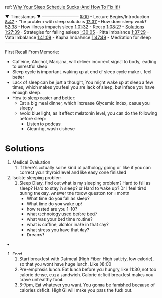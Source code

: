 ref: [Why Your Sleep Schedule Sucks (And How To Fix It!)](https://youtu.be/1aogY1Tm2Lo)


▼ Timestamps ▼ 
────────────
[0:00](https://www.youtube.com/watch?v=1aogY1Tm2Lo&t=0s) - Lecture Begins/Introduction
[8:47](https://www.youtube.com/watch?v=1aogY1Tm2Lo&t=527s) - The problem with sleep solutions
[17:37](https://www.youtube.com/watch?v=1aogY1Tm2Lo&t=1057s) - How does sleep work? 
[52:38](https://www.youtube.com/watch?v=1aogY1Tm2Lo&t=3158s) - How illness impacts sleep
[1:01:32](https://www.youtube.com/watch?v=1aogY1Tm2Lo&t=3692s) - Recap 
[1:08:27](https://www.youtube.com/watch?v=1aogY1Tm2Lo&t=4107s) - [Solutions](#Solutions)
[1:27:39](https://www.youtube.com/watch?v=1aogY1Tm2Lo&t=5259s) - Strategies for falling asleep 
[1:30:05](https://www.youtube.com/watch?v=1aogY1Tm2Lo&t=5405s) - Pitta Imbalance 
[1:37:29](https://www.youtube.com/watch?v=1aogY1Tm2Lo&t=5849s) - Vata Imbalance 
[1:41:09](https://www.youtube.com/watch?v=1aogY1Tm2Lo&t=6069s) - Kapha Imbalance 
[1:47:49](https://www.youtube.com/watch?v=1aogY1Tm2Lo&t=6469s) - Meditation for sleep 
────────────


First Recall From Memorie:
- Caffeine, Alcohol, Marijana, will deliver incorrect signal to body, leading to unrestful sleep
- Sleep cycle is important, waking up at end of sleep cycle make u feel better
- Lack of sleep can be just a thought, You might wake up at sleep a few times, which makes you feel you are lack of sleep, but inface you have enough sleep.
- How to sleep easier and better:
	- Eat a big meal dinner, which increase Glycemic index, casue you sleepy
	- avoid blue light, as it effect melatonin level, you can do the following before sleep:
		- Listen to podcast
		- Cleaning, wash dishese



# Solutions
1. Medical Evaluation
	1. if there's actually some kind of pathology going on like if you can correct your thyroid level and like easy done finished
2. Isolate sleeping problem
	1. Sleep Diary, find out what is my sleeping problem? Hard to fall as sleep? Hard to stay in sleep? or Hard to wake up? Or I feel tired during the day. Answer the follow question for 1 month
		- What time do you fall as sleep?
		- What time do you wake up?
		- how rested are you 1-10?
		- what technology used before bed?
		- what was your bed time routine?
		- what is caffine, alchlor inake in that day?
		- what stress you have that day?
		- Dreams?
 -
1. Food
	1. Start breakfest with Oatmeal (High Fiber, High satiety, low calorie), so that you wont have huge lunch. Like 08:00
	2. Pre-emphasis lunch. Eat lunch before you hungry, like 11:30, not too calorie dense, e.g a sandwich. Calorie deficit breakfest makes you crave unhealthy food.
	3. 6-7pm, Eat whatever you want. You gonna be famished because of calories deficit. High GI will make you pass the fuck out.